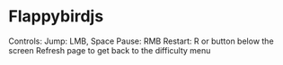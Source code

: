 # Flappybirdjs
Controls:
    Jump: LMB, Space
    Pause: RMB
    Restart: R or button below the screen
Refresh page to get back to the difficulty menu
